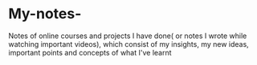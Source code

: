 # My-notes-
Notes of online courses and projects I have done( or notes I wrote while watching important videos), which consist of my insights, my new ideas, important points and concepts of what I've learnt
